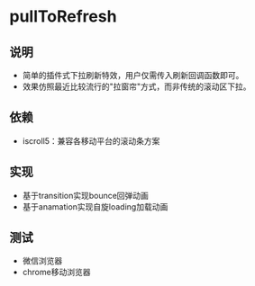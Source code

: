# pullToRefresh

## 说明
* 简单的插件式下拉刷新特效，用户仅需传入刷新回调函数即可。
* 效果仿照最近比较流行的"拉窗帘"方式，而非传统的滚动区下拉。
 
## 依赖
* iscroll5：兼容各移动平台的滚动条方案

## 实现
* 基于transition实现bounce回弹动画
* 基于anamation实现自旋loading加载动画

## 测试
* 微信浏览器
* chrome移动浏览器
